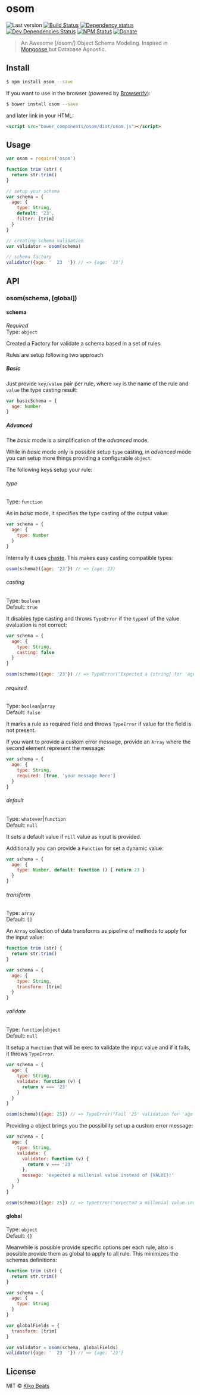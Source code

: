 # osom

![Last version](https://img.shields.io/github/tag/Kikobeats/osom.svg?style=flat-square)
[![Build Status](http://img.shields.io/travis/Kikobeats/osom/master.svg?style=flat-square)](https://travis-ci.org/Kikobeats/osom)
[![Dependency status](http://img.shields.io/david/Kikobeats/osom.svg?style=flat-square)](https://david-dm.org/Kikobeats/osom)
[![Dev Dependencies Status](http://img.shields.io/david/dev/Kikobeats/osom.svg?style=flat-square)](https://david-dm.org/Kikobeats/osom#info=devDependencies)
[![NPM Status](http://img.shields.io/npm/dm/osom.svg?style=flat-square)](https://www.npmjs.org/package/osom)
[![Donate](https://img.shields.io/badge/donate-paypal-blue.svg?style=flat-square)](https://paypal.me/Kikobeats)

> An Awesome [/osom/] Object Schema Modeling. Inspired in [Mongoose ](https://github.com/Automattic/mongoose#defining-a-model) but Database Agnostic.

## Install

```bash
$ npm install osom --save
```

If you want to use in the browser (powered by [Browserify](http://browserify.org/)):

```bash
$ bower install osom --save
```

and later link in your HTML:

```html
<script src="bower_components/osom/dist/osom.js"></script>
```
## Usage

```js
var osom = require('osom')

function trim (str) {
  return str.trim()
}

// setup your schema
var schema = {
  age: {
    type: String,
    default: '23',
    filter: [trim]
  }
}

// creating schema validation
var validator = osom(schema)

// schema factory
validator({age: '  23  '}) // => {age: '23'}
```

## API

### osom(schema, [global])

#### schema

*Required*<br>
Type: `object`

Created a Factory for validate a schema based in a set of rules.

Rules are setup following two approach

##### Basic

Just provide `key/value` pair per rule, where `key` is the name of the rule and `value` the type casting result:

```js
var basicSchema = {
  age: Number
}
```

##### Advanced

The *basic* mode is a simplification of the *advanced* mode.

While in *basic* mode only is possible setup `type` casting, in *advanced* mode you can setup more things providing a configurable `object`.

The following keys setup your rule:

###### type

Type: `function`

As in *basic* mode, it specifies the type casting of the output value:

```js
var schema = {
  age: {
    type: Number
  }
}
```

Internally it uses [chaste](https://github.com/Kikobeats/chaste). This makes easy casting compatible types:

```js
osom(schema)({age: '23'}) // => {age: 23}
```

###### casting

Type: `boolean`<br>
Default: `true`

It disables type casting and throws `TypeError` if the `typeof` of the value evaluation is not correct:

```js
var schema = {
  age: {
    type: String,
    casting: false
  }
}

osom(schema)({age: '23'}) // => TypeError("Expected a {string} for 'age'.")
```

###### required

Type: `boolean`|`array`<br>
Default: `false`

It marks a rule as required field and throws `TypeError` if value for the field is not present.

If you want to provide a custom error message, provide an `Array` where the second element represent the message:

```js
var schema = {
  age: {
    type: String,
    required: [true, 'your message here']
  }
}
```

###### default

Type: `whatever`|`function`<br>
Default: `null`

It sets a default value if `nill` value as input is provided.

Additionally you can provide a `Function` for set a dynamic value:

```js
var schema = {
  age: {
    type: Number, default: function () { return 23 }
  }
}
```

###### transform

Type: `array`<br>
Default: `[]`

An `Array` collection of data transforms as pipeline of methods to apply for the input value:

```js
function trim (str) {
  return str.trim()
}

var schema = {
  age: {
    type: String,
    transform: [trim]
  }
}
```

###### validate

Type: `function`|`object`<br>
Default: `null`

It setup a `Function` that will be exec to validate the input value and if it fails, it throws `TypeError`.

```js
var schema = {
  age: {
    type: String,
    validate: function (v) {
      return v === '23'
    }
  }
}

osom(schema)({age: 25}) // => TypeError("Fail '25' validation for 'age'.")
```

Providing a object brings you the possibility set up a custom error message:


```js
var schema = {
  age: {
    type: String,
    validate: {
      validator: function (v) {
        return v === '23'
      },
      message: 'expected a millenial value instead of {VALUE}!'
    }
  }
}

osom(schema)({age: 25}) // => TypeError("expected a millenial value instead of 25!")
```

#### global

Type: `object`<br>
Default: `{}`

Meanwhile is possible provide specific options per each rule, also is possible provide them as global to apply to all rule. This minimizes the schemas definitions:

```js
function trim (str) {
  return str.trim()
}

var schema = {
  age: {
    type: String
  }
}

var globalFields = {
  transform: [trim]
}

var validator = osom(schema, globalFields)
validator({age: '  23  '}) // => {age: '23'}
```

## License

MIT © [Kiko Beats](http://kikobeats.com)
